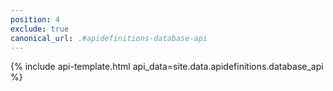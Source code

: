 ```yaml
---
position: 4
exclude: true
canonical_url: .#apidefinitions-database-api
---
```

{% include api-template.html api_data=site.data.apidefinitions.database_api %}
